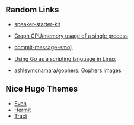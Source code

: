 
## Random Links

* [speaker-starter-kit](https://github.com/coryhouse/speaker-starter-kit/blob/master/README.md)
* [Graph CPU/memory usage of a single process](https://unix.stackexchange.com/questions/554/how-to-monitor-cpu-memory-usage-of-a-single-process)
* [commit-message-emoji](https://github.com/dannyfritz/commit-message-emoji/blob/master/README.md)

* [Using Go as a scripting language in Linux](https://blog.cloudflare.com/using-go-as-a-scripting-language-in-linux/)

* [ashleymcnamara/gophers: Gophers images](https://github.com/ashleymcnamara/gophers)


## Nice Hugo Themes

* [Even](https://themes.gohugo.io/hugo-theme-even/)
* [Hermit](https://themes.gohugo.io/hermit/)
* [Tract](https://tract-docs.dev/en/docs/getting-started/)

<!--stackedit_data:
eyJoaXN0b3J5IjpbMTI0MDI1NDAwOCwyMDQyNDc3Njg1LC01NT
AzMzM4MjZdfQ==
-->